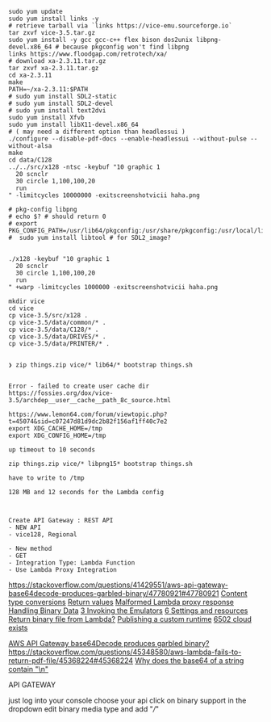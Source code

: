 ```
sudo yum update
sudo yum install links -y
# retrieve tarball via `links https://vice-emu.sourceforge.io`
tar zxvf vice-3.5.tar.gz
sudo yum install -y gcc gcc-c++ flex bison dos2unix libpng-devel.x86_64 # because pkgconfig won't find libpng
links https://www.floodgap.com/retrotech/xa/
# download xa-2.3.11.tar.gz
tar zxvf xa-2.3.11.tar.gz
cd xa-2.3.11
make
PATH=~/xa-2.3.11:$PATH
# sudo yum install SDL2-static
# sudo yum install SDL2-devel
# sudo yum install text2dvi
sudo yum install Xfvb
sudo yum install libX11-devel.x86_64
# ( may need a different option than headlessui )
./configure --disable-pdf-docs --enable-headlessui --without-pulse --without-alsa
make
cd data/C128
../../src/x128 -ntsc -keybuf "10 graphic 1
  20 scnclr
  30 circle 1,100,100,20
  run
" -limitcycles 10000000 -exitscreenshotvicii haha.png

# pkg-config libpng
# echo $? # should return 0
# export PKG_CONFIG_PATH=/usr/lib64/pkgconfig:/usr/share/pkgconfig:/usr/local/lib/pkgconfig
#  sudo yum install libtool # for SDL2_image?


./x128 -keybuf "10 graphic 1
  20 scnclr
  30 circle 1,100,100,20
  run
" +warp -limitcycles 1000000 -exitscreenshotvicii haha.png

mkdir vice
cd vice
cp vice-3.5/src/x128 .
cp vice-3.5/data/common/* .
cp vice-3.5/data/C128/* .
cp vice-3.5/data/DRIVES/* .
cp vice-3.5/data/PRINTER/* .


❯ zip things.zip vice/* lib64/* bootstrap things.sh


Error - failed to create user cache dir
https://fossies.org/dox/vice-3.5/archdep__user__cache__path_8c_source.html

https://www.lemon64.com/forum/viewtopic.php?t=45074&sid=c07247d81d9dc2b82f156af1ff40c7e2
export XDG_CACHE_HOME=/tmp
export XDG_CONFIG_HOME=/tmp

up timeout to 10 seconds

zip things.zip vice/* libpng15* bootstrap things.sh

have to write to /tmp

128 MB and 12 seconds for the Lambda config



Create API Gateway : REST API
- NEW API
- vice128, Regional

- New method
- GET
- Integration Type: Lambda Function
- Use Lambda Proxy Integration

```
https://stackoverflow.com/questions/41429551/aws-api-gateway-base64decode-produces-garbled-binary/47780921#47780921
[Content type conversions](https://docs.aws.amazon.com/apigateway/latest/developerguide/api-gateway-payload-encodings-workflow.html)
[Return values](https://docs.aws.amazon.com/apigateway/latest/developerguide/set-up-lambda-proxy-integrations.html)
[Malformed Lambda proxy response](https://stackoverflow.com/questions/43708017/aws-lambda-api-gateway-error-malformed-lambda-proxy-response)
[Handling Binary Data](https://aws.amazon.com/blogs/compute/handling-binary-data-using-amazon-api-gateway-http-apis/)
[3 Invoking the Emulators](https://vice-emu.sourceforge.io/vice_3.html)
[6 Settings and resources](https://vice-emu.sourceforge.io/vice_6.html#SEC43)
[Return binary file from Lambda?](https://stackoverflow.com/a/58107099)
[Publishing a custom runtime](https://docs.aws.amazon.com/lambda/latest/dg/runtimes-walkthrough.html)
[6502 cloud exists](http://www.6502cloud.com)

[AWS API Gateway base64Decode produces garbled binary?](https://stackoverflow.com/a/41434295/725805)
https://stackoverflow.com/questions/45348580/aws-lambda-fails-to-return-pdf-file/45368224#45368224
[Why does the base64 of a string contain "\n"](https://superuser.com/a/1225139)


API GATEWAY

just log into your console
choose your api
click on binary support in the dropdown
edit binary media type and add "*/*"
